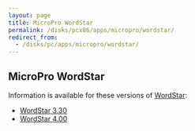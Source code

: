 ```yaml
---
layout: page
title: MicroPro WordStar
permalink: /disks/pcx86/apps/micropro/wordstar/
redirect_from:
  - /disks/pc/apps/micropro/wordstar/
---
```


MicroPro WordStar
---

Information is available for these versions of [WordStar](https://en.wikipedia.org/wiki/WordStar):

* [WordStar 3.30](3.30/)
* [WordStar 4.00](4.00/)
